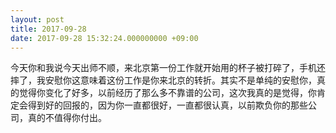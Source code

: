 ```yaml
---
layout: post
title: 2017-09-28
date: 2017-09-28 15:32:24.000000000 +09:00
---
```


今天你和我说今天出师不顺，来北京第一份工作就开始用的杯子被打碎了，手机还摔了，我安慰你这意味着这份工作是你来北京的转折。其实不是单纯的安慰你，真的觉得你变化了好多，以前经历了那么多不靠谱的公司，这次我真的是觉得，你肯定会得到好的回报的，因为你一直都很好，一直都很认真，以前欺负你的那些公司，真的不值得你付出。
